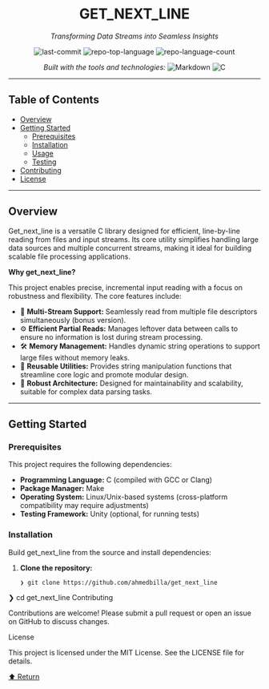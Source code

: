 <div align="center">

# GET_NEXT_LINE
*Transforming Data Streams into Seamless Insights*

<img alt="last-commit" src="https://img.shields.io/github/last-commit/ahmedbilla/get_next_line?style=flat&logo=git&logoColor=white&color=0080ff">
<img alt="repo-top-language" src="https://img.shields.io/github/languages/top/ahmedbilla/get_next_line?style=flat&color=0080ff">
<img alt="repo-language-count" src="https://img.shields.io/github/languages/count/ahmedbilla/get_next_line?style=flat&color=0080ff">

*Built with the tools and technologies:*
<img alt="Markdown" src="https://img.shields.io/badge/Markdown-000000.svg?style=flat&logo=Markdown&logoColor=white">
<img alt="C" src="https://img.shields.io/badge/C-A8B9CC.svg?style=flat&logo=C&logoColor=black">

</div>

---

## Table of Contents
- [Overview](#overview)
- [Getting Started](#getting-started)
  - [Prerequisites](#prerequisites)
  - [Installation](#installation)
  - [Usage](#usage)
  - [Testing](#testing)
- [Contributing](#contributing)
- [License](#license)

---

## Overview
Get_next_line is a versatile C library designed for efficient, line-by-line reading from files and input streams. Its core utility simplifies handling large data sources and multiple concurrent streams, making it ideal for building scalable file processing applications.

**Why get_next_line?**

This project enables precise, incremental input reading with a focus on robustness and flexibility. The core features include:
- 🧩 **Multi-Stream Support:** Seamlessly read from multiple file descriptors simultaneously (bonus version).
- ⚙️ **Efficient Partial Reads:** Manages leftover data between calls to ensure no information is lost during stream processing.
- 🛠️ **Memory Management:** Handles dynamic string operations to support large files without memory leaks.
- 🚀 **Reusable Utilities:** Provides string manipulation functions that streamline core logic and promote modular design.
- 🔄 **Robust Architecture:** Designed for maintainability and scalability, suitable for complex data parsing tasks.

---

## Getting Started

### Prerequisites
This project requires the following dependencies:
- **Programming Language:** C (compiled with GCC or Clang)
- **Package Manager:** Make
- **Operating System:** Linux/Unix-based systems (cross-platform compatibility may require adjustments)
- **Testing Framework:** Unity (optional, for running tests)

### Installation
Build get_next_line from the source and install dependencies:
1. **Clone the repository:**
   ```sh
   ❯ git clone https://github.com/ahmedbilla/get_next_line

❯ cd get_next_line
Contributing

Contributions are welcome! Please submit a pull request or open an issue on GitHub to discuss changes.



License

This project is licensed under the MIT License. See the LICENSE file for details.


<div align="left" class=""><a href="#top">⬆ Return</a></div>
